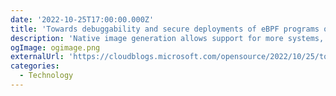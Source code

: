 ```yaml
---
date: '2022-10-25T17:00:00.000Z'
title: 'Towards debuggability and secure deployments of eBPF programs on Windows'
description: 'Native image generation allows support for more systems, verification and signing of eBPF programs, and source-level debugging'
ogImage: ogimage.png
externalUrl: 'https://cloudblogs.microsoft.com/opensource/2022/10/25/towards-debuggability-and-secure-deployments-of-ebpf-programs-on-windows/'
categories:
  - Technology
---
```

